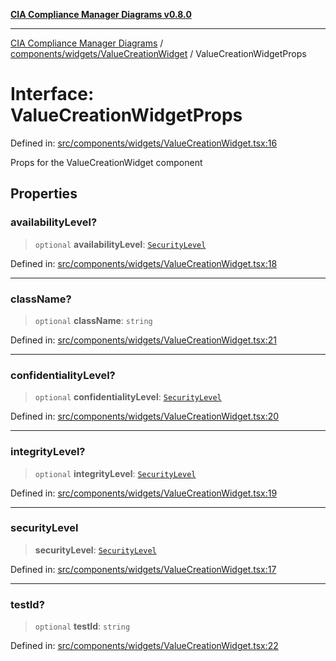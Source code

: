 [**CIA Compliance Manager Diagrams v0.8.0**](../../../../README.md)

***

[CIA Compliance Manager Diagrams](../../../../modules.md) / [components/widgets/ValueCreationWidget](../README.md) / ValueCreationWidgetProps

# Interface: ValueCreationWidgetProps

Defined in: [src/components/widgets/ValueCreationWidget.tsx:16](https://github.com/Hack23/cia-compliance-manager/blob/78912779fad2796d4afcf9e0a863cca80a66b25f/src/components/widgets/ValueCreationWidget.tsx#L16)

Props for the ValueCreationWidget component

## Properties

### availabilityLevel?

> `optional` **availabilityLevel**: [`SecurityLevel`](../../../../types/cia/type-aliases/SecurityLevel.md)

Defined in: [src/components/widgets/ValueCreationWidget.tsx:18](https://github.com/Hack23/cia-compliance-manager/blob/78912779fad2796d4afcf9e0a863cca80a66b25f/src/components/widgets/ValueCreationWidget.tsx#L18)

***

### className?

> `optional` **className**: `string`

Defined in: [src/components/widgets/ValueCreationWidget.tsx:21](https://github.com/Hack23/cia-compliance-manager/blob/78912779fad2796d4afcf9e0a863cca80a66b25f/src/components/widgets/ValueCreationWidget.tsx#L21)

***

### confidentialityLevel?

> `optional` **confidentialityLevel**: [`SecurityLevel`](../../../../types/cia/type-aliases/SecurityLevel.md)

Defined in: [src/components/widgets/ValueCreationWidget.tsx:20](https://github.com/Hack23/cia-compliance-manager/blob/78912779fad2796d4afcf9e0a863cca80a66b25f/src/components/widgets/ValueCreationWidget.tsx#L20)

***

### integrityLevel?

> `optional` **integrityLevel**: [`SecurityLevel`](../../../../types/cia/type-aliases/SecurityLevel.md)

Defined in: [src/components/widgets/ValueCreationWidget.tsx:19](https://github.com/Hack23/cia-compliance-manager/blob/78912779fad2796d4afcf9e0a863cca80a66b25f/src/components/widgets/ValueCreationWidget.tsx#L19)

***

### securityLevel

> **securityLevel**: [`SecurityLevel`](../../../../types/cia/type-aliases/SecurityLevel.md)

Defined in: [src/components/widgets/ValueCreationWidget.tsx:17](https://github.com/Hack23/cia-compliance-manager/blob/78912779fad2796d4afcf9e0a863cca80a66b25f/src/components/widgets/ValueCreationWidget.tsx#L17)

***

### testId?

> `optional` **testId**: `string`

Defined in: [src/components/widgets/ValueCreationWidget.tsx:22](https://github.com/Hack23/cia-compliance-manager/blob/78912779fad2796d4afcf9e0a863cca80a66b25f/src/components/widgets/ValueCreationWidget.tsx#L22)
